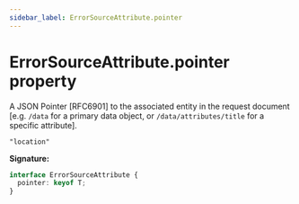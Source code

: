 ```yaml
---
sidebar_label: ErrorSourceAttribute.pointer
---
```


# ErrorSourceAttribute.pointer property

A JSON Pointer \[RFC6901\] to the associated entity in the request document \[e.g. `/data` for a
primary data object, or `/data/attributes/title` for a specific attribute\].

`"location"`

**Signature:**

```typescript
interface ErrorSourceAttribute {
  pointer: keyof T;
}
```
